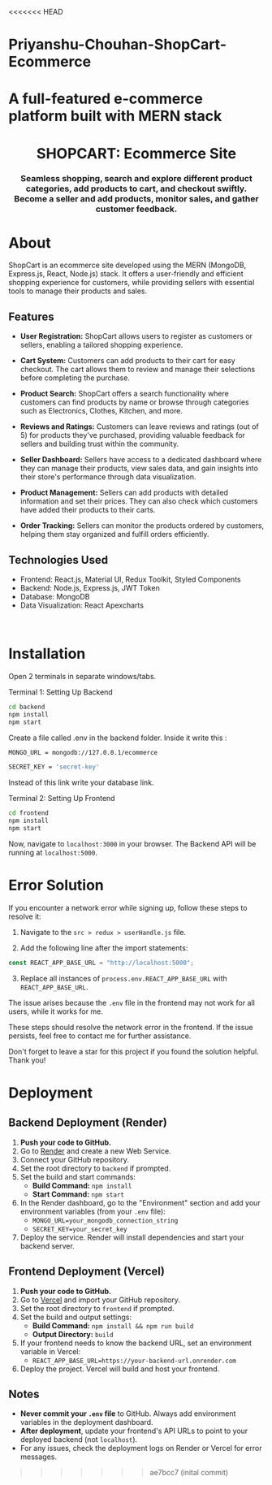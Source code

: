 <<<<<<< HEAD
# Priyanshu-Chouhan-ShopCart-Ecommerce
A full-featured e-commerce platform built with MERN stack
=======
<h1 align="center">
    SHOPCART: Ecommerce Site
</h1>

<h3 align="center">
Seamless shopping, search and explore different product categories, add products to cart, and checkout swiftly. <br>
Become a seller and add products, monitor sales, and gather customer feedback.
</h3>


# About

ShopCart is an ecommerce site developed using the MERN (MongoDB, Express.js, React, Node.js) stack. It offers a user-friendly and efficient shopping experience for customers, while providing sellers with essential tools to manage their products and sales.

## Features

- **User Registration:** ShopCart allows users to register as customers or sellers, enabling a tailored shopping experience.

- **Cart System:** Customers can add products to their cart for easy checkout. The cart allows them to review and manage their selections before completing the purchase.

- **Product Search:** ShopCart offers a search functionality where customers can find products by name or browse through categories such as Electronics, Clothes, Kitchen, and more.

- **Reviews and Ratings:** Customers can leave reviews and ratings (out of 5) for products they've purchased, providing valuable feedback for sellers and building trust within the community.

- **Seller Dashboard:** Sellers have access to a dedicated dashboard where they can manage their products, view sales data, and gain insights into their store's performance through data visualization.

- **Product Management:** Sellers can add products with detailed information and set their prices. They can also check which customers have added their products to their carts.

- **Order Tracking:** Sellers can monitor the products ordered by customers, helping them stay organized and fulfill orders efficiently.

## Technologies Used

- Frontend: React.js, Material UI, Redux Toolkit, Styled Components
- Backend: Node.js, Express.js, JWT Token
- Database: MongoDB
- Data Visualization: React Apexcharts

<br>

# Installation

Open 2 terminals in separate windows/tabs.

Terminal 1: Setting Up Backend 
```sh
cd backend
npm install
npm start
```

Create a file called .env in the backend folder.
Inside it write this :

```sh
MONGO_URL = mongodb://127.0.0.1/ecommerce

SECRET_KEY = 'secret-key'
```
Instead of this link write your database link.

Terminal 2: Setting Up Frontend
```sh
cd frontend
npm install
npm start
```
Now, navigate to `localhost:3000` in your browser. 
The Backend API will be running at `localhost:5000`.
<br>
# Error Solution

If you encounter a network error while signing up, follow these steps to resolve it:

1. Navigate to the `src > redux > userHandle.js` file.

2. Add the following line after the import statements:

```javascript
const REACT_APP_BASE_URL = "http://localhost:5000";
```

3. Replace all instances of `process.env.REACT_APP_BASE_URL` with `REACT_APP_BASE_URL`.

The issue arises because the `.env` file in the frontend may not work for all users, while it works for me.

These steps should resolve the network error in the frontend. If the issue persists, feel free to contact me for further assistance.

Don't forget to leave a star for this project if you found the solution helpful. Thank you!

# Deployment

## Backend Deployment (Render)

1. **Push your code to GitHub.**
2. Go to [Render](https://render.com/) and create a new Web Service.
3. Connect your GitHub repository.
4. Set the root directory to `backend` if prompted.
5. Set the build and start commands:
   - **Build Command:** `npm install`
   - **Start Command:** `npm start`
6. In the Render dashboard, go to the "Environment" section and add your environment variables (from your `.env` file):
   - `MONGO_URL=your_mongodb_connection_string`
   - `SECRET_KEY=your_secret_key`
7. Deploy the service. Render will install dependencies and start your backend server.

## Frontend Deployment (Vercel)

1. **Push your code to GitHub.**
2. Go to [Vercel](https://vercel.com/) and import your GitHub repository.
3. Set the root directory to `frontend` if prompted.
4. Set the build and output settings:
   - **Build Command:** `npm install && npm run build`
   - **Output Directory:** `build`
5. If your frontend needs to know the backend URL, set an environment variable in Vercel:
   - `REACT_APP_BASE_URL=https://your-backend-url.onrender.com`
6. Deploy the project. Vercel will build and host your frontend.

## Notes
- **Never commit your `.env` file** to GitHub. Always add environment variables in the deployment dashboard.
- **After deployment**, update your frontend's API URLs to point to your deployed backend (not `localhost`).
- For any issues, check the deployment logs on Render or Vercel for error messages.

>>>>>>> ae7bcc7 (inital commit)
